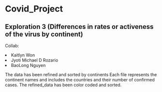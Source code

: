# Covid_Project

## Exploration 3 (Differences in rates or activeness of the virus by continent)

Collab:
<li>Kaitlyn Won</li>
<li>Jyoti Michael D Rozario</li>
<li>BaoLong Nguyen</li>


The data has been refined and sorted by continents
Each file represents the continent names and includes the countries and their number of confirmed cases.
The refined_data has been color coded and sorted.

